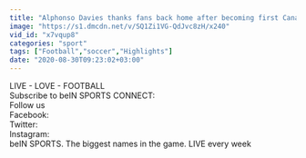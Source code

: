```yaml
---
title: "Alphonso Davies thanks fans back home after becoming first Canadian to lift UCL"
image: "https://s1.dmcdn.net/v/SQ1Zi1VG-QdJvc8zH/x240"
vid_id: "x7vqup8"
categories: "sport"
tags: ["Football","soccer","Highlights"]
date: "2020-08-30T09:23:02+03:00"
---
```

LIVE - LOVE - FOOTBALL  <br>Subscribe to beIN SPORTS CONNECT:   <br>Follow us  <br>Facebook:   <br>Twitter:   <br>Instagram:   <br>beIN SPORTS. The biggest names in the game. LIVE every week

